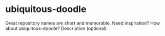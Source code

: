 # ubiquitous-doodle
Great repository names are short and memorable. Need inspiration? How about ubiquitous-doodle?  Description (optional)
